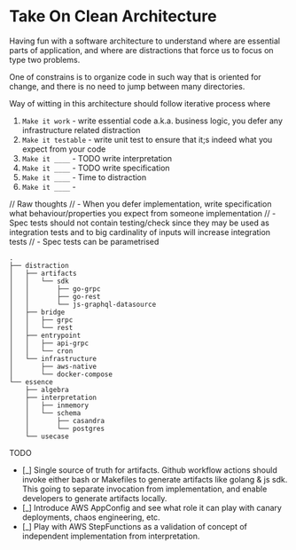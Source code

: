 # Take On Clean Architecture
Having fun with a software architecture to understand where are essential parts of application, 
and where are distractions that force us to focus on type two problems.

One of constrains is to organize code in such way that is oriented for change, 
and there is no need to jump between many directories.

Way of witting in this architecture should follow iterative process where
1. `Make it work` - write essential code a.k.a. business logic, you defer any infrastructure related distraction
2. `Make it testable` -  write unit test to ensure that it;s indeed what you expect from your code
3. `Make it ____` -  TODO write interpretation
4. `Make it ____` - TODO write specification
5. `Make it ____` - Time to distraction
6. `Make it ____` -


// Raw thoughts
// - When you defer implementation, write specification what behaviour/properties you expect from someone implementation
// - Spec tests should not contain testing/check since they may be used as integration tests and to big cardinality of inputs will increase integration tests
// - Spec tests can be parametrised
```
.
├── distraction
│   ├── artifacts
│   │   └── sdk
│   │       ├── go-grpc
│   │       ├── go-rest
│   │       └── js-graphql-datasource
│   ├── bridge
│   │   ├── grpc
│   │   └── rest
│   ├── entrypoint
│   │   ├── api-grpc
│   │   └── cron
│   └── infrastructure
│       ├── aws-native
│       └── docker-compose
└── essence
    ├── algebra
    ├── interpretation
    │   ├── inmemory
    │   └── schema
    │       ├── casandra
    │       └── postgres
    └── usecase

```


TODO
- [_] Single source of truth for artifacts. Github workflow actions should invoke either bash or Makefiles to generate artifacts like golang & js sdk. 
This going to separate invocation from implementation, and enable developers to generate artifacts locally.
- [_] Introduce AWS AppConfig and see what role it can play with canary deployments, chaos engineering, etc.
- [_] Play with AWS StepFunctions as a validation of concept of independent implementation from interpretation.